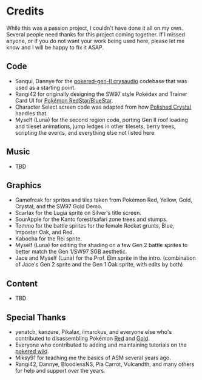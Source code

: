 # Credits

While this was a passion project, I couldn't have done it all on my own. Several people need thanks for this project coming together. If I missed anyone, or if you do not want your work being used here, please let me know and I will be happy to fix it ASAP.


## Code

* Sanqui, Dannye for the [pokered-gen-II crysaudio](https://github.com/dannye/pokered-gen-II/tree/crysaudio) codebase that was used as a starting point.
* Rangi42 for originally designing the SW97 style Pokédex and Trainer Card UI for [Pokémon RedStar/BlueStar](https://github.com/Rangi42/redstarbluestar).
* Character Select screen code was adapted from how [Polished Crystal](https://github.com/Rangi42/polishedcrystal) handles that.
* Myself (Luna) for the second region code, porting Gen II roof loading and tileset animations, jump ledges in other tilesets, berry trees, scripting the events, and everything else not listed here.


## Music

* TBD


## Graphics

* Gamefreak for sprites and tiles taken from Pokémon Red, Yellow, Gold, Crystal, and the SW97 Gold Demo.
* Scarlax for the Lugia sprite on Silver's title screen.
* SourApple for the Kanto forest/safari zone trees and stumps.
* Tommo for the battle sprites for the female Rocket grunts, Blue, Imposter Oak, and Red.
* Kabocha for the Rei sprite.
* Myself (Luna) for editing the shading on a few Gen 2 battle sprites to better match the Gen 1/SW97 SGB aesthetic.
* Jace and Myself (Luna) for the Prof. Elm sprite in the intro. (combination of Jace's Gen 2 sprite and the Gen 1 Oak sprite, with edits by both)


## Content

* TBD


## Special Thanks

* yenatch, kanzure, Pikalax, iimarckus, and everyone else who's contributed to disassembling Pokémon [Red](https://github.com/pret/pokered) and [Gold](https://github.com/pret/pokegold).
* Everyone who contributed to adding and maintaining tutorials on the [pokered wiki](https://github.com/pret/pokered/wiki/Tutorials).
* Miksy91 for teaching me the basics of ASM several years ago.
* Rangi42, Dannye, BloodlessNS, Pia Carrot, Vulcandth, and many others for help and support over the years.
